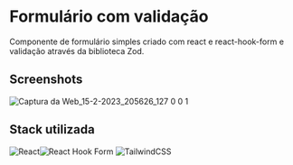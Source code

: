 
# Formulário com validação 

Componente de formulário simples criado com react e react-hook-form e validação através da biblioteca Zod.


## Screenshots

![Captura da Web_15-2-2023_205626_127 0 0 1](https://user-images.githubusercontent.com/102623806/219222520-ca8b8052-f789-4e2d-bd34-fe35ea5cfa14.jpeg)


## Stack utilizada

![React](https://img.shields.io/badge/react-%2320232a.svg?style=for-the-badge&logo=react&logoColor=%2361DAFB)![React Hook Form](https://img.shields.io/badge/React%20Hook%20Form-%23EC5990.svg?style=for-the-badge&logo=reacthookform&logoColor=white)
![TailwindCSS](https://img.shields.io/badge/tailwindcss-%2338B2AC.svg?style=for-the-badge&logo=tailwind-css&logoColor=white)




